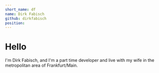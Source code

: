 ```yaml
---
short_name: df
name: Dirk Fabisch
github: dirkfabisch
position: 
---
```


# Hello
I'm Dirk Fabisch, and I'm a part time developer and live with my 
wife in the metropolitan area of Frankfurt/Main.